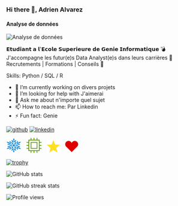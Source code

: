 ### Hi there 👋, Adrien Alvarez
#### Analyse de données
![Analyse de données](https://plusmagazine.levif.be/medias/9733/4983337.jpg)

𝗘𝘁𝘂𝗱𝗶𝗮𝗻𝘁 𝗮 𝗹'𝗘𝗰𝗼𝗹𝗲 𝗦𝘂𝗽𝗲𝗿𝗶𝗲𝘂𝗿𝗲 𝗱𝗲 𝗚𝗲𝗻𝗶𝗲 𝗜𝗻𝗳𝗼𝗿𝗺𝗮𝘁𝗶𝗾𝘂𝗲 💣 J'accompagne les futur(e)s Data Analyst(e)s dans leurs carrières 🚀 Recrutements | Formations | Conseils 🎯

Skills: Python / SQL / R

- 🔭 I’m currently working on divers projets 
- 🤔 I’m looking for help with J'aimerai 
- 💬 Ask me about n'importe quel sujet 
- 📫 How to reach me: Par Linkedin 
- ⚡ Fun fact: Genie 


[<img src='https://cdn.jsdelivr.net/npm/simple-icons@3.0.1/icons/github.svg' alt='github' height='40'>](https://github.com/AdrienAlvarez)  [<img src='https://cdn.jsdelivr.net/npm/simple-icons@3.0.1/icons/linkedin.svg' alt='linkedin' height='40'>](https://www.linkedin.com/in/adrien-alvarez-data-analyst/)  

<a href='https://archiveprogram.github.com/'><img src='https://raw.githubusercontent.com/acervenky/animated-github-badges/master/assets/acbadge.gif' width='40' height='40'></a> <a href='https://docs.github.com/en/developers'><img src='https://raw.githubusercontent.com/acervenky/animated-github-badges/master/assets/devbadge.gif' width='40' height='40'></a> <a href='https://stars.github.com/'><img src='https://raw.githubusercontent.com/acervenky/animated-github-badges/master/assets/starbadge.gif' width='35' height='35'></a> <a href='https://docs.github.com/en/github/supporting-the-open-source-community-with-github-sponsors'><img src='https://raw.githubusercontent.com/acervenky/animated-github-badges/master/assets/sponsorbadge.gif' width='35' height='35'></a> 

[![trophy](https://github-profile-trophy.vercel.app/?username=AdrienAlvarez)](https://github.com/ryo-ma/github-profile-trophy)

![GitHub stats](https://github-readme-stats.vercel.app/api?username=AdrienAlvarez&show_icons=true)  

![GitHub streak stats](https://github-readme-streak-stats.herokuapp.com/?user=AdrienAlvarez)  

![Profile views](https://gpvc.arturio.dev/AdrienAlvarez)  
